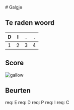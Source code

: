 \# Galgje

## Te raden woord

|D|I|.|.|
|-|-|-|-|
|1|2|3|4|

## Score
![gallow](./images/4.png)

## Beurten
req: E
req: D
req: P
req: I
req: C
